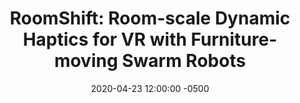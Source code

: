 ---
layout: post
title: "RoomShift: Room-scale Dynamic Haptics for VR with Furniture-moving Swarm Robots"
authors: Ryo Suzuki, Hooman Hedayati, Clement Zheng, James Bohn, Daniel Szafir, Ellen Yi-Luen Do, Mark D. Gross, and Daniel Leithinger
venue: CHI, 2020
published: 2020-05-21 12:00:00 -0500
link: https://dl.acm.org/doi/10.1145/3313831.3376523
date: 2020-04-23 12:00:00 -0500
location: Online
leader: Kishan D Chandan
tags:
- "Human Robot Interaction"
---